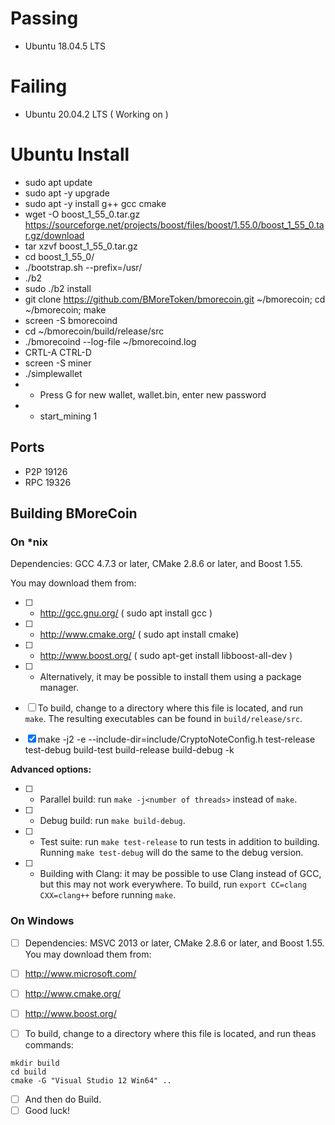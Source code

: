 # Passing
* Ubuntu 18.04.5 LTS
# Failing
* Ubuntu 20.04.2 LTS ( Working on )


# Ubuntu Install
* sudo apt update
* sudo apt -y upgrade
* sudo apt -y install g++ gcc cmake
* wget -O boost_1_55_0.tar.gz https://sourceforge.net/projects/boost/files/boost/1.55.0/boost_1_55_0.tar.gz/download
* tar xzvf boost_1_55_0.tar.gz
* cd boost_1_55_0/
* ./bootstrap.sh --prefix=/usr/
* ./b2
* sudo ./b2 install
* git clone https://github.com/BMoreToken/bmorecoin.git ~/bmorecoin; cd ~/bmorecoin; make
* screen -S bmorecoind
* cd ~/bmorecoin/build/release/src
* ./bmorecoind --log-file ~/bmorecoind.log
* CRTL-A CTRL-D
* screen -S miner
* ./simplewallet
* * Press G for new wallet, wallet.bin, enter new password
* * start_mining 1 



## Ports
* P2P 19126
* RPC 19326


## Building BMoreCoin 

### On *nix

Dependencies: GCC 4.7.3 or later, CMake 2.8.6 or later, and Boost 1.55.

You may download them from:


- [ ] * http://gcc.gnu.org/ (  sudo apt install gcc )
- [ ] * http://www.cmake.org/ ( sudo apt install cmake)
- [ ] * http://www.boost.org/ ( sudo apt-get install libboost-all-dev )
- [ ] * Alternatively, it may be possible to install them using a package manager.

- [ ] To build, change to a directory where this file is located, and run `make`. The resulting executables can be found in `build/release/src`.
- [x] make -j2 -e --include-dir=include/CryptoNoteConfig.h test-release test-debug build-test build-release build-debug -k 

**Advanced options:**

- [ ] * Parallel build: run `make -j<number of threads>` instead of `make`.
- [ ] * Debug build: run `make build-debug`.
- [ ] * Test suite: run `make test-release` to run tests in addition to building. Running `make test-debug` will do the same to the debug version.
- [ ] * Building with Clang: it may be possible to use Clang instead of GCC, but this may not work everywhere. To build, run `export CC=clang CXX=clang++` before running `make`.

### On Windows
- [ ] Dependencies: MSVC 2013 or later, CMake 2.8.6 or later, and Boost 1.55. You may download them from:

- [ ]  http://www.microsoft.com/
- [ ]  http://www.cmake.org/
- [ ]  http://www.boost.org/

- [ ] To build, change to a directory where this file is located, and run theas commands: 
```
mkdir build
cd build
cmake -G "Visual Studio 12 Win64" ..
```

- [ ] And then do Build.
- [ ] Good luck!

